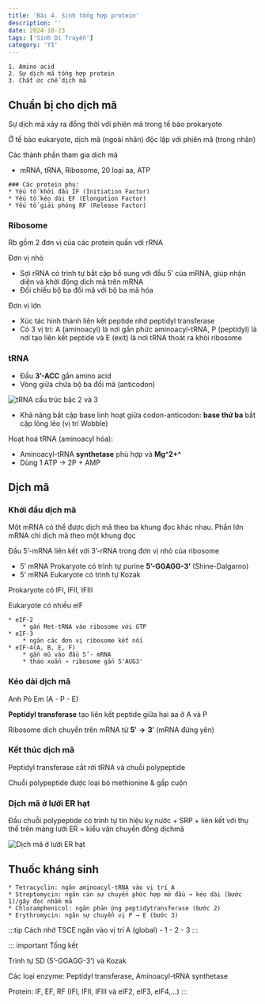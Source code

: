 ```yaml
---
title: 'Bài 4. Sinh tổng hợp protein'
description: ''
date: 2024-10-23
tags: ['Sinh Di Truyền']
category: 'Y1'
---
```


```markmap
1. Amino acid
2. Sự dịch mã tổng hợp protein
3. Chất ức chế dịch mã
```

## Chuẩn bị cho dịch mã

Sự dịch mã xảy ra đồng thời với phiên mã trong tế bào prokaryote

Ở tế bào eukaryote, dịch mã (ngoài nhân) độc lập với phiên mã (trong nhân)

Các thành phần tham gia dịch mã

* mRNA, tRNA, Ribosome, 20 loại aa, ATP

```markmap
### Các protein phụ:
* Yếu tố khởi đầu IF (Initiation Factor)
* Yếu tố kéo dài EF (Elongation Factor)
* Yếu tố giải phóng RF (Release Factor)
```

### Ribosome

Rb gồm 2 đơn vị của các protein quấn với rRNA

Đơn vị nhỏ

* Sợi rRNA có trình tự bắt cặp bổ sung với đầu 5’ của mRNA, giúp nhận diện và khởi động dịch mã trên mRNA
* Đối chiếu bộ ba đối mã với bộ ba mã hóa

Đơn vị lớn

* Xúc tác hình thành liên kết peptide nhờ peptidyl transferase
* Có 3 vị trí: A (aminoacyl) là nơi gắn phức aminoacyl-tRNA, P (peptidyl) là nơi tạo liên kết peptide và E (exit) là nơi tRNA thoát ra khỏi ribosome

### tRNA

* Đầu **3’-ACC** gắn amino acid
* Vòng giữa chứa bộ ba đối mã (anticodon)

![tRNA cấu trúc bậc 2 và 3](/sinh-4thpro-tRNA.png)

* Khả năng bắt cặp base linh hoạt giữa codon-anticodon: **base thứ ba** bắt cặp lỏng lẻo (vị trí Wobble)

Hoạt hoá tRNA (aminoacyl hóa):

* Aminoacyl-tRNA **synthetase** phù hợp và **Mg^2+^**
* Dùng 1 ATP → 2P + AMP

## Dịch mã

### Khởi đầu dịch mã

Một mRNA có thể được dịch mã theo ba khung đọc khác nhau. Phần lớn mRNA chỉ dịch mã theo một khung đọc

Đầu 5’-mRNA liên kết với 3’-rRNA trong đơn vị nhỏ của ribosome

* 5’ mRNA Prokaryote có trình tự purine **5’-GGAGG-3’** (Shine-Dalgarno)
* 5’ mRNA Eukaryote có trình tự Kozak

Prokaryote có IFI, IFII, IFIII

Eukaryote có nhiều eIF

```markmap
* eIF-2
    * gắn Met-tRNA vào ribosome với GTP
* eIF-3
    * ngăn các đơn vị ribosome kết nối
* eIF-4(A, B, E, F)
    * gắn mũ vào đầu 5’- mRNA
    * tháo xoắn → ribosome gắn 5'AUG3'
```

### Kéo dài dịch mã

Anh Pỏ Em (A - P - E)

**Peptidyl transferase** tạo liên kết peptide giữa hai aa ở A và P

Ribosome dịch chuyển trên mRNA từ <b>$5' \to 3'$</b> (mRNA đứng yên)

### Kết thúc dịch mã

Peptidyl transferase cắt rời tRNA và chuỗi polypeptide

Chuỗi polypeptide được loại bỏ methionine & gấp cuộn

### Dịch mã ở lưới ER hạt

Đầu chuỗi polypeptide có trình tự tín hiệu kỵ nước + SRP + liên kết với thụ thể trên màng lưới ER = kiểu vận chuyển đồng dịchmã

![Dịch mã ở lưới ER hạt](/sinh-4thpro-tRNA-er.png)

## Thuốc kháng sinh

```markmap
* Tetracyclin: ngăn aminoacyl-tRNA vào vị trí A
* Streptomycin: ngăn cản sự chuyển phức hợp mở đầu → kéo dài (bước 1)/gây đọc nhầm mã
* Chloramphenicol: ngăn phản ứng peptidytransferase (bước 2)
* Erythromycin: ngăn sự chuyển vị P → E (bước 3)
```

:::tip
Cách nhớ TSCE
ngăn vào vị trí A (global) - 1 - 2 - 3
:::

::: important Tổng kết

Trình tự SD (5’-GGAGG-3’) và Kozak

Các loại enzyme: Peptidyl transferase, Aminoacyl-tRNA synthetase

Protein: IF, EF, RF (IFI, IFII, IFIII và eIF2, eIF3, eIF4,...)
:::
